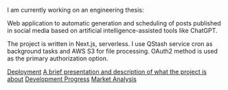 I am currently working on an engineering thesis:

Web application to automatic generation and scheduling of posts published in social media based on artificial intelligence-assisted tools like ChatGPT.

The project is written in Next.js, serverless. I use QStash service cron as background tasks and AWS S3 for file processing. OAuth2 method is used as the primary authorization option.

[Deployment](https://automatic-post-scheduler.vercel.app/)
[A brief presentation and description of what the project is about](https://github.com/xLevix/AutomaticPostScheduler/blob/main/brief1.pdf)
[Development Progress](https://github.com/xLevix/AutomaticPostScheduler/blob/main/dev.pdf)
[Market Analysis](https://github.com/xLevix/AutomaticPostScheduler/blob/main/market.pdf)
